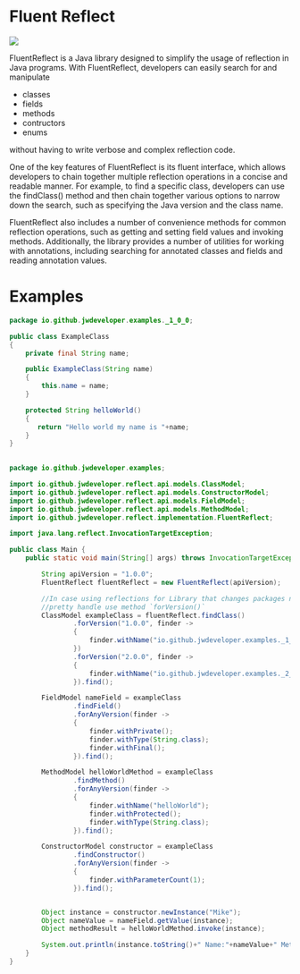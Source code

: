 # Fluent Reflect
<a href="https://jitpack.io/#jwdeveloper/SpigotTester" target="blank" >

<img src="https://jitpack.io/v/jwdeveloper/SpigotTester.svg" >
</img>
</a>

FluentReflect is a Java library designed to simplify the usage of reflection in Java programs. With FluentReflect, developers can easily search for and manipulate

 - classes
 - fields
 - methods
 - contructors
 - enums


without having to write verbose and complex reflection code.

One of the key features of FluentReflect is its fluent interface, which allows developers to chain together multiple reflection operations in a concise and readable manner. For example, to find a specific class, developers can use the findClass() method and then chain together various options to narrow down the search, such as specifying the Java version and the class name.

FluentReflect also includes a number of convenience methods for common reflection operations, such as getting and setting field values and invoking methods. Additionally, the library provides a number of utilities for working with annotations, including searching for annotated classes and fields and reading annotation values.

# Examples



```java
package io.github.jwdeveloper.examples._1_0_0;

public class ExampleClass
{
    private final String name;

    public ExampleClass(String name)
    {
        this.name = name;
    }

    protected String helloWorld()
    {
       return "Hello world my name is "+name;
    }
}
 
```


```java
package io.github.jwdeveloper.examples;

import io.github.jwdeveloper.reflect.api.models.ClassModel;
import io.github.jwdeveloper.reflect.api.models.ConstructorModel;
import io.github.jwdeveloper.reflect.api.models.FieldModel;
import io.github.jwdeveloper.reflect.api.models.MethodModel;
import io.github.jwdeveloper.reflect.implementation.FluentReflect;

import java.lang.reflect.InvocationTargetException;

public class Main {
    public static void main(String[] args) throws InvocationTargetException, IllegalAccessException, InstantiationException {

        String apiVersion = "1.0.0";
        FluentReflect fluentReflect = new FluentReflect(apiVersion);

        //In case using reflections for Library that changes packages names every new version it is
        //pretty handle use method `forVersion()`
        ClassModel exampleClass = fluentReflect.findClass()
                .forVersion("1.0.0", finder ->
                {
                    finder.withName("io.github.jwdeveloper.examples._1_0_0.ExampleClass");
                })
                .forVersion("2.0.0", finder ->
                {
                    finder.withName("io.github.jwdeveloper.examples._2_0_0.ExampleClass");
                }).find();

        FieldModel nameField = exampleClass
                .findField()
                .forAnyVersion(finder ->
                {
                    finder.withPrivate();
                    finder.withType(String.class);
                    finder.withFinal();
                }).find();

        MethodModel helloWorldMethod = exampleClass
                .findMethod()
                .forAnyVersion(finder ->
                {
                    finder.withName("helloWorld");
                    finder.withProtected();
                    finder.withType(String.class);
                }).find();

        ConstructorModel constructor = exampleClass
                .findConstructor()
                .forAnyVersion(finder ->
                {
                    finder.withParameterCount(1);
                }).find();


        Object instance = constructor.newInstance("Mike");
        Object nameValue = nameField.getValue(instance);
        Object methodResult = helloWorldMethod.invoke(instance);

        System.out.println(instance.toString()+" Name:"+nameValue+" Method output:"+methodResult);
    }
} 
```

